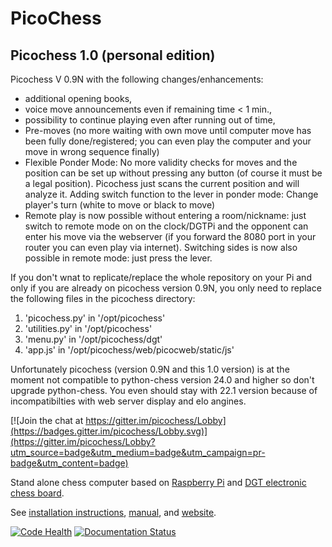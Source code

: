 PicoChess
=========

Picochess 1.0 (personal edition) 
--------------------------------
Picochess V 0.9N with the following changes/enhancements: 

- additional opening books, 
- voice move announcements even if remaining time < 1 min.,
- possibility to continue playing even after running out of time, 
- Pre-moves (no more waiting with own move until computer move has been fully done/registered; you can even play the computer and your move in wrong sequence finally)
- Flexible Ponder Mode: No more validity checks for moves and the position can be set up without pressing any button (of course it must be a legal position). Picochess just scans the current position and will analyze it. Adding switch function to the lever in ponder mode: Change player's turn (white to move or black to move)   
- Remote play is now possible without entering a room/nickname: just switch to remote mode on on the clock/DGTPi and the opponent can enter his move via the webserver (if you forward the 8080 port in your router you can even play via internet).
Switching sides is now also possible in remote mode: just press the lever.


If you don't wnat to replicate/replace the whole repository on your Pi and only if you are already on picochess version 0.9N, you only need to replace the following files in the picochess directory:

1. 'picochess.py' in '/opt/picochess'
2. 'utilities.py' in '/opt/picochess'
3. 'menu.py' in '/opt/picochess/dgt'
4. 'app.js' in '/opt/picochess/web/picocweb/static/js'

Unfortunately picochess (version 0.9N and this 1.0 version) is at the moment not compatible to python-chess version 24.0 and higher so don't upgrade python-chess.
You even should stay with 22.1 version because of incompatibilties with web server display and elo angines.  
 

[![Join the chat at https://gitter.im/picochess/Lobby](https://badges.gitter.im/picochess/Lobby.svg)](https://gitter.im/picochess/Lobby?utm_source=badge&utm_medium=badge&utm_campaign=pr-badge&utm_content=badge)

Stand alone chess computer based on [Raspberry Pi](http://www.raspberrypi.org/) and [DGT electronic chess board](http://www.dgtprojects.com/index.php/products/electronic-boards).

See [installation instructions](http://docs.picochess.org/en/latest/installation.html), [manual](http://docs.picochess.org), and [website](http://www.picochess.org).

[![Code Health](https://landscape.io/github/jromang/picochess/master/landscape.png)](https://landscape.io/github/jromang/picochess/master) [![Documentation Status](https://readthedocs.org/projects/picochess/badge/?version=latest)](https://readthedocs.org/projects/picochess/?badge=latest)
